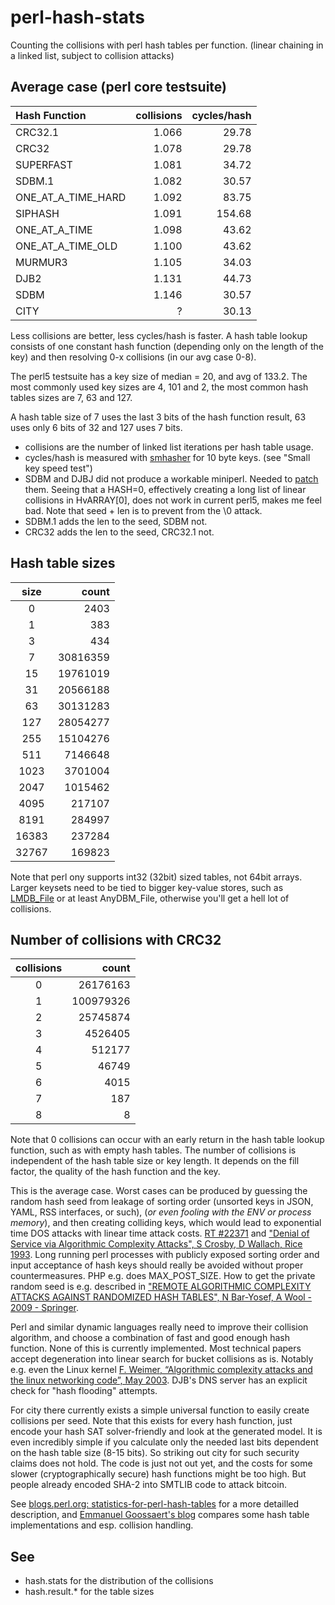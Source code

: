 perl-hash-stats
===============

Counting the collisions with perl hash tables per function.
(linear chaining in a linked list, subject to collision attacks)

Average case (perl core testsuite)
----------------------------------

| Hash Function		| collisions| cycles/hash |
|:------------------|----------:|------------:|
| CRC32.1			| 1.066		|  29.78	  |
| CRC32				| 1.078		|  29.78	  |
| SUPERFAST			| 1.081		|  34.72 	  |
| SDBM.1			| 1.082		|  30.57   	  |
| ONE_AT_A_TIME_HARD| 1.092		|  83.75	  |
| SIPHASH			| 1.091		| 154.68	  |
| ONE_AT_A_TIME		| 1.098		|  43.62      |
| ONE_AT_A_TIME_OLD	| 1.100 	|  43.62   	  |
| MURMUR3			| 1.105		|  34.03 	  |
| DJB2				| 1.131		|  44.73   	  |
| SDBM				| 1.146		|  30.57   	  |
| CITY				|   ?		|  30.13      |


Less collisions are better, less cycles/hash is faster.
A hash table lookup consists of one constant hash function
(depending only on the length of the key) and then resolving
0-x collisions (in our avg case 0-8).

The perl5 testsuite has a key size of median = 20, and avg of 133.2.
The most commonly used key sizes are 4, 101 and 2, the most common
hash tables sizes are 7, 63 and 127.

A hash table size of 7 uses the last 3 bits of the hash function result,
63 uses only 6 bits of 32 and 127 uses 7 bits.

* collisions are the number of linked list iterations per hash table usage.
* cycles/hash is measured with [smhasher](https://github.com/rurban/smhasher)
for 10 byte keys. (see "Small key speed test")
* SDBM and DJBJ did not produce a workable miniperl. Needed to [patch](https://github.com/rurban/perl-hash-stats/blob/master/sdbm%2Bdjb2.patch) them. Seeing that a HASH=0, effectively creating a long list of linear collisions in HvARRAY[0], does not work in current perl5, makes me feel bad. Note that seed + len is to prevent from the \0 attack.
* SDBM.1 adds the len to the seed, SDBM not.
* CRC32 adds the len to the seed, CRC32.1 not.

Hash table sizes
----------------

| size		|     count |
|:---------:|----------:|
|	0	    |      2403 |
|	1	    |       383 |
|	3	    |       434 |
|	7	    |  30816359 |
|	15	    |  19761019 |
|	31	    |  20566188 |
|	63	    |  30131283 |
|	127	    |  28054277 |
|	255	    |  15104276 |
|	511	    |   7146648 |
|	1023	|   3701004 |
|	2047	|   1015462 |
|	4095	|    217107 |
|	8191	|    284997 |
|	16383	|    237284 |
|	32767	|    169823 |

Note that perl ony supports int32 (32bit) sized tables, not 64bit arrays.
Larger keysets need to be tied to bigger key-value stores, such as
[LMDB_File](http://search.cpan.org/dist/LMDB_File/) or at least
AnyDBM_File, otherwise you'll get a hell lot of collisions.


Number of collisions with CRC32
------------------------------

| collisions|     count |
|:---------:|----------:|
|   	0	|  26176163 |
|   	1	| 100979326 |
|   	2	|  25745874 |
|   	3	|   4526405 |
|   	4	|    512177 |
|   	5	|     46749 |
|   	6	|      4015 |
|   	7	|       187 |
|   	8	|         8 |

Note that 0 collisions can occur with an early return in the hash
table lookup function, such as with empty hash tables.
The number of collisions is independent of the hash table size or key length.
It depends on the fill factor, the quality of the hash function and the key.

This is the average case. Worst cases can be produced by guessing the random hash
seed from leakage of sorting order (unsorted keys in JSON, YAML, RSS interfaces, or such),
(_or even fooling with the ENV or process memory_), and then creating colliding keys, which
would lead to exponential time DOS attacks with linear time attack costs. [RT #22371](https://rt.perl.org/Public/Bug/Display.html?id=22371) and ["Denial of Service via Algorithmic Complexity Attacks", S Crosby, D Wallach, Rice 1993](http://www.rootsecure.net/content/downloads/pdf/dos_via_algorithmic_complexity_attack.pdf).
Long running perl processes with publicly exposed sorting order and input acceptance of hash keys
should really be avoided without proper countermeasures. PHP e.g. does MAX\_POST\_SIZE.
How to get the private random seed is e.g. described in ["REMOTE ALGORITHMIC COMPLEXITY ATTACKS AGAINST
RANDOMIZED HASH TABLES", N Bar-Yosef, A Wool - 2009 - Springer](https://www.eng.tau.ac.il/~yash/C2_039_Wool.pdf).

Perl and similar dynamic languages really need to improve their collision algorithm, and choose
a combination of fast and good enough hash function. None of this is currently implemented.
Most technical papers accept degeneration into linear search for bucket collisions as is.
Notably e.g. even the Linux kernel [F. Weimer, “Algorithmic complexity attacks and the
linux networking code”, May 2003](http://www.enyo.de/fw/security/notes/linux-dst-cache-dos.html).
DJB's DNS server has an explicit check for "hash flooding" attempts.

For city there currently exists a simple universal function to easily create collisions per seed.
Note that this exists for every hash function, just encode your hash SAT solver-friendly and look
at the generated model. It is even incredibly simple if you calculate only the needed last bits
dependent on the hash table size (8-15 bits).
So striking out city for such security claims does not hold.
The code is just not out yet, and the costs for some slower (cryptographically secure)
hash functions might be too high. But people already encoded SHA-2 into SMTLIB code to
attack bitcoin.

See [blogs.perl.org: statistics-for-perl-hash-tables](http://blogs.perl.org/users/rurban/2014/04/statistics-for-perl-hash-tables.html) for a more detailled description, and
[Emmanuel Goossaert's blog](http://codecapsule.com/2013/05/13/implementing-a-key-value-store-part-5-hash-table-implementations/) compares some hash table implementations and esp. collision handling.

See
---

* hash.stats for the distribution of the collisions
* hash.result.* for the table sizes
